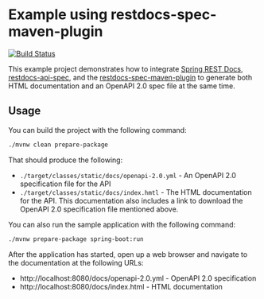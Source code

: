 # Example using restdocs-spec-maven-plugin

[![Build Status](https://travis-ci.org/BerkleyTechnologyServices/restdocs-spec-example.svg?branch=master)](https://travis-ci.org/BerkleyTechnologyServices/restdocs-spec-example)

This example project demonstrates how to integrate [Spring REST Docs], [restdocs-api-spec], and the 
[restdocs-spec-maven-plugin] to generate both HTML documentation and an OpenAPI 2.0 spec file at the 
same time.

## Usage

You can build the project with the following command:

```sh
./mvnw clean prepare-package
```

That should produce the following:

* `./target/classes/static/docs/openapi-2.0.yml` - An OpenAPI 2.0 specification file for the API
* `./target/classes/static/docs/index.hmtl` - The HTML documentation for the API.  This documentation 
  also includes a link to download the OpenAPI 2.0 specification file mentioned above.
  
You can also run the sample application with the following command:

```sh
./mvnw prepare-package spring-boot:run
```

After the application has started, open up a web browser and navigate to the documentation at the 
following URLs:

* http://localhost:8080/docs/openapi-2.0.yml - OpenAPI 2.0 specification
* http://localhost:8080/docs/index.html - HTML documentation 

[Spring REST Docs]: https://spring.io/projects/spring-restdocs
[restdocs-api-spec]: https://github.com/ePages-de/restdocs-api-spec
[restdocs-spec-maven-plugin]: https://github.com/BerkleyTechnologyServices/restdocs-spec
